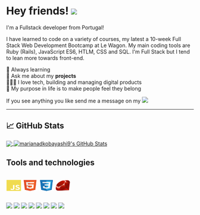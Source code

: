 # Hey friends! <img src="https://raw.githubusercontent.com/MartinHeinz/MartinHeinz/master/wave.gif" width="30px">
I'm a Fullstack developer from Portugal!

I have learned to code on a variety of courses, my latest a 10-week Full Stack Web Development Bootcamp at Le Wagon. My main coding tools are Ruby (Rails), JavaScript ES6, HTLM, CSS and SQL. I'm Full Stack but I tend to lean more towards front-end.

🚀 Always learning<br>
🦄 Ask me about my <strong>projects</strong><br>
👩🏾‍💻 I love tech, building and managing digital products<br>
🥰 My purpose in life is to make people feel they belong<br>

If you see anything you like send me a message on my  <a href="https://www.linkedin.com/in/marianadkobayashi/" target="_blank"><img src="https://img.shields.io/badge/-LinkedIn-%230077B5?style=for-the-badge&logo=linkedin&logoColor=white"></a> 

-----

## &#x1f4c8; GitHub Stats
<a href="https://github.com/marianadkobayashi/marianadkobayashi">
  <img align="center" src="https://github-readme-stats.vercel.app/api/top-langs/?username=marianadkobayashi&title_color=ffffff&text_color=c9cacc&icon_color=2bbc8a&bg_color=1d1f21&langs_count=10&layout=compact" />
</a>
<a href="https://github.com/marianadkobayashi/marianadkobayashi">
  <img align="center" src="https://github-readme-stats.vercel.app/api?username=marianadkobayashi&show_icons=true&line_height=27&include_all_commits=true&count_private=true&title_color=ffffff&text_color=c9cacc&icon_color=2bbc8a&bg_color=1d1f21&hide=contribs&theme=tokyonight" alt="marianadkobayashi9's GitHub Stats" />
</a>

<br>




Tools and technologies
---
<div style="display: inline_block"><br>
  <img align="center" alt="Mariana-Js" height="30" width="40" src="https://raw.githubusercontent.com/devicons/devicon/master/icons/javascript/javascript-plain.svg">
  <img align="center" alt="Mariana-HTML" height="30" width="40" src="https://raw.githubusercontent.com/devicons/devicon/master/icons/html5/html5-original.svg">
  <img align="center" alt="Mariana-CSS" height="30" width="40" src="https://raw.githubusercontent.com/devicons/devicon/master/icons/css3/css3-original.svg">
  <img align="center" alt="Mariana-Ruby" height="30" width="40" src="https://raw.githubusercontent.com/devicons/devicon/master/icons/ruby/ruby-original.svg">
</div>
<br>



![](https://img.shields.io/badge/OS-Windows-informational?style=flat&logo=windows&logoColor=white&color=2bbc8a)
![](https://img.shields.io/badge/Editor-VSCode-informational?style=flat&logo=visualstudiocode&logoColor=white&color=2bbc8a)
![](https://img.shields.io/badge/Shell-Bash-informational?style=flat&logo=bash&logoColor=white&color=2bbc8a)
![](https://img.shields.io/badge/Tool-Bootstrap-informational?style=flat&logo=bootstrap&logoColor=white&color=2bbc8a)
![](https://img.shields.io/badge/Code-Rails-informational?style=flat&logo=rubyonrails&logoColor=white&color=2bbc8a)
![](https://img.shields.io/badge/Code-Ruby-informational?style=flat&logo=ruby&logoColor=white&color=2bbc8a)
![](https://img.shields.io/badge/Code-JavaScript-informational?style=flat&logo=javascript&logoColor=white&color=2bbc8a)
![](https://img.shields.io/badge/Code-SQL-informational?style=flat&logo=mysql&logoColor=white&color=2bbc8a)

<!--
[![Stargazers repo roster for @marianadkobayashi/marianadkobayashi](https://reporoster.com/stars/marianadkobayashi/marianadkobayashi)](https://github.com/marianadkobayashi/marianadkobayashi/stargazers)
